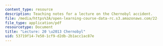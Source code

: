 ```yaml
---
content_type: resource
description: Teaching notes for a lecture on the Chernobyl accident.
file: /media/https%3A/open-learning-course-data-rc.s3.amazonaws.com/22-091-nuclear-reactor-safety-spring-2008/53719f147e501cf9d2db2b1acc1ac87e_MIT22_091S08_lec20note.pdf
file_type: application/pdf
resourcetype: Document
title: "Lecture: 20 \u2013 Chernobyl"
uid: 53719f14-7e50-1cf9-d2db-2b1acc1ac87e
---
```

